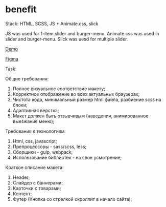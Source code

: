# benefit

Stack: HTML, SCSS, JS + Animate.css, slick

JS was used for 1-item slider and burger-menu.
Animate.css was used in slider and burger-menu.
Slick was uesd for multiple slider.

[Demo](https://milla-romankova.github.io/benefit/index.html)

[Figma](https://www.figma.com/file/D41LmLdI2jZ24xb7UOfJ9XZ7/test_task?node-id=0%3A1)

Task:

Общие требования:
1. Полное визуальное соответствие макету;
2. Корректное отображение во всех актуальных браузерах;
3. Чистота кода, минимальный размер html файла, разбиение scss на блоки;
4. Адаптивная верстка;
5. Макет должен быть отзывчивым (наведения, анимированное выезжание меню);

Требования к технологиям:
1. Html, css, javascript;
2. Препроцессоры - sass/scss, less;
3. Сборщики - gulp, webpack;
4. Использование библиотек - на свое усмотрение;

Краткое описание макета:
1. Header;
2. Слайдер с баннерами;
3. Карточки с товарами;
4. Контент;
5. Футер (Кнопка со стрелкой скроллит в начало сайта);

